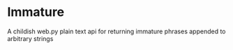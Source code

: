 Immature
========

A childish web.py plain text api for returning immature phrases appended to arbitrary strings
